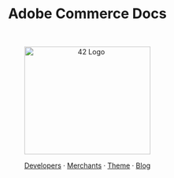 <h1 align="center">Adobe Commerce Docs</h1><br>

<p align="center">
  <a href="[https://getbootstrap.com/](https://developer.adobe.com/commerce/docs/)">
    <img src="42logo.png" alt="42 Logo" width="256" height="219">
  </a>
</p>

<p align="center">
  
</p>

<p align="center">
  <a href="https://developer.adobe.com/commerce/docs/">Developers</a>
  ·
  <a href="https://experienceleague.adobe.com/docs/commerce.html?lang=en">Merchants</a>
  ·
  <a href="https://42docs.com/">Theme</a>
  ·
  <a href="https://42docs.com/">Blog</a>
</p>

